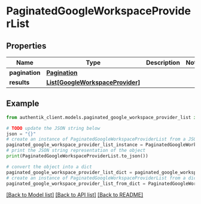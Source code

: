 # PaginatedGoogleWorkspaceProviderList


## Properties

Name | Type | Description | Notes
------------ | ------------- | ------------- | -------------
**pagination** | [**Pagination**](Pagination.md) |  | 
**results** | [**List[GoogleWorkspaceProvider]**](GoogleWorkspaceProvider.md) |  | 

## Example

```python
from authentik_client.models.paginated_google_workspace_provider_list import PaginatedGoogleWorkspaceProviderList

# TODO update the JSON string below
json = "{}"
# create an instance of PaginatedGoogleWorkspaceProviderList from a JSON string
paginated_google_workspace_provider_list_instance = PaginatedGoogleWorkspaceProviderList.from_json(json)
# print the JSON string representation of the object
print(PaginatedGoogleWorkspaceProviderList.to_json())

# convert the object into a dict
paginated_google_workspace_provider_list_dict = paginated_google_workspace_provider_list_instance.to_dict()
# create an instance of PaginatedGoogleWorkspaceProviderList from a dict
paginated_google_workspace_provider_list_from_dict = PaginatedGoogleWorkspaceProviderList.from_dict(paginated_google_workspace_provider_list_dict)
```
[[Back to Model list]](../README.md#documentation-for-models) [[Back to API list]](../README.md#documentation-for-api-endpoints) [[Back to README]](../README.md)


